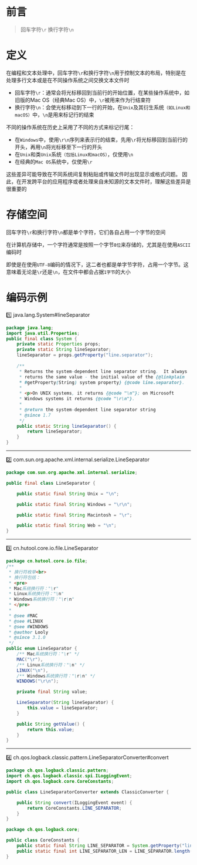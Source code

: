 # 前言

> 回车字符`\r` 换行字符`\n`

# 定义

在编程和文本处理中，回车字符`\r`和换行字符`\n`用于控制文本的布局，特别是在处理多行文本或是在不同操作系统之间交换文本文件时
- 回车字符`\r`：通常会将光标移回到当前行的开始位置，在某些操作系统中，如旧版的Mac OS（经典Mac OS）中，`\r`被用来作为行结束符
- 换行字符`\n`：会使光标移动到下一行的开始，在`Unix`及其衍生系统`（如Linux和macOS）`中，`\n`是用来标记行的结束

不同的操作系统在历史上采用了不同的方式来标记行尾：
- 在`Windows`中，使用`\r\n`序列来表示行的结束，先用`\r`将光标移回到当前行的开头，再用`\n`将光标移至下一行的开头
- 在`Unix`和类`Unix`系统`（包括Linux和macOS）`，仅使用`\n`
- 在经典的`Mac OS`系统中，仅使用`\r`

这些差异可能导致在不同系统间复制粘贴或传输文件时出现显示或格式问题。 因此，在开发跨平台的应用程序或者处理来自未知源的文本文件时，理解这些差异是很重要的

# 存储空间

回车字符`\r`和换行字符`\n`都是单个字符，它们各自占用一个字节的空间

在计算机存储中，一个字符通常是按照一个字节`8位`来存储的，尤其是在使用`ASCII`编码时

即使是在使用`UTF-8`编码的情况下，这二者也都是单字节字符，占用一个字节。这意味着无论是`\r`还是`\n`，在文件中都会占据`1字节`的大小

# 编码示例

1️⃣ java.lang.System#lineSeparator

```java
package java.lang;
import java.util.Properties;
public final class System {
    private static Properties props;
    private static String lineSeparator;
    lineSeparator = props.getProperty("line.separator");
    
    /**
     * Returns the system-dependent line separator string.  It always
     * returns the same value - the initial value of the {@linkplain
     * #getProperty(String) system property} {@code line.separator}.
     *
     * <p>On UNIX systems, it returns {@code "\n"}; on Microsoft
     * Windows systems it returns {@code "\r\n"}.
     *
     * @return the system-dependent line separator string
     * @since 1.7
     */
    public static String lineSeparator() {
        return lineSeparator;
    }
}
```
---

2️⃣ com.sun.org.apache.xml.internal.serialize.LineSeparator

```java
package com.sun.org.apache.xml.internal.serialize;

public final class LineSeparator {

    public static final String Unix = "\n";

    public static final String Windows = "\r\n";

    public static final String Macintosh = "\r";

    public static final String Web = "\n";
}
```
---

3️⃣ cn.hutool.core.io.file.LineSeparator

```java 
package cn.hutool.core.io.file;
/**
 * 换行符枚举<br>
 * 换行符包括：
 * <pre>
 * Mac系统换行符："\r"
 * Linux系统换行符："\n"
 * Windows系统换行符："\r\n"
 * </pre>
 *
 * @see #MAC
 * @see #LINUX
 * @see #WINDOWS
 * @author Looly
 * @since 3.1.0
 */
public enum LineSeparator {
	/** Mac系统换行符："\r" */
	MAC("\r"),
	/** Linux系统换行符："\n" */
	LINUX("\n"),
	/** Windows系统换行符："\r\n" */
	WINDOWS("\r\n");

	private final String value;

	LineSeparator(String lineSeparator) {
		this.value = lineSeparator;
	}

	public String getValue() {
		return this.value;
	}
}
```
---

4️⃣ ch.qos.logback.classic.pattern.LineSeparatorConverter#convert

```java
package ch.qos.logback.classic.pattern;
import ch.qos.logback.classic.spi.ILoggingEvent;
import ch.qos.logback.core.CoreConstants;

public class LineSeparatorConverter extends ClassicConverter {

    public String convert(ILoggingEvent event) {
        return CoreConstants.LINE_SEPARATOR;
    }
}
```
```java 
package ch.qos.logback.core;

public class CoreConstants {
    public static final String LINE_SEPARATOR = System.getProperty("line.separator");
    public static final int LINE_SEPARATOR_LEN = LINE_SEPARATOR.length();
}
```


